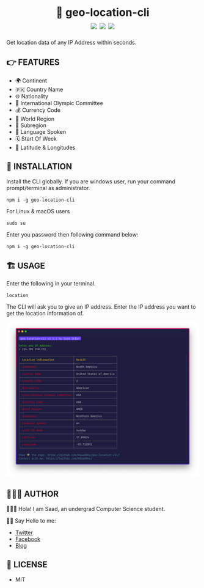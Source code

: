 <div align="center">
	<h1>📌 geo-location-cli<br>
	<img src="https://img.shields.io/npm/v/geo-location-cli?color=%2380C73D">
	<img src="https://img.shields.io/npm/dt/geo-location-cli">
	<img src="https://img.shields.io/npm/l/geo-location-cli?color=%2380C73D">
	</h1>
</div>

Get location data of any IP Address within seconds.

## 👉 FEATURES

-   🌍 Continent
-   🇵🇰 Country Name
-   🌐 Nationality
-   🎯 International Olympic Committee
-   💰 Currency Code
-   📍 World Region
-   📌 Subregion
-   📢 Language Spoken
-   🗓 Start Of Week
-   🚀 Latitude & Longitudes

## 🎩 INSTALLATION

Install the CLI globally. If you are windows user, run your command prompt/terminal as administrator.

```
npm i -g geo-location-cli
```
For Linux & macOS users
```
sudo su
```
Enter you password then following command below:
```
npm i -g geo-location-cli
```

## 🏗 USAGE

Enter the following in your terminal.

```
location
```

The CLI will ask you to give an IP address. Enter the IP address you want to get the location information of.

<img src="./images/usage.png" alt="usage">

## 👨🏻‍💻 AUTHOR

🙋🏻‍♂️ Hola! I am Saad, an undergrad Computer Science student.

👋🏻 Say Hello to me:

-   [Twitter](https://twitter.com/msaaddev)
-   [Facebook](https://www.facebook.com/msaaddev)
-   [Blog](https://msaad.dev)

## 🔑 LICENSE

-   MIT
